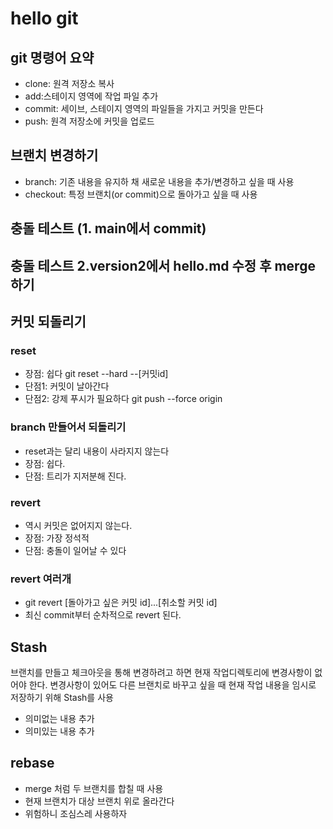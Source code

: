 # hello git

## git 명령어 요약

- clone: 원격 저장소 복사
- add:스테이지 영역에 작업 파일 추가
- commit: 세이브, 스테이지 영역의 파일들을 가지고 커밋을 만든다
- push: 원격 저장소에 커밋을 업로드

## 브랜치 변경하기
- branch: 기존 내용을 유지하 채 새로운 내용을 추가/변경하고 싶을 때 사용
- checkout: 특정 브랜치(or commit)으로 돌아가고 싶을 때 사용


## 충돌 테스트 (1. main에서 commit)
## 충돌 테스트 2.version2에서 hello.md 수정 후 merge하기


## 커밋 되돌리기
### reset
- 장점: 쉽다 git reset --hard --[커밋id]
- 단점1: 커밋이 날아간다
- 단점2: 강제 푸시가 필요하다 git push --force origin

### branch 만들어서 되돌리기
- reset과는 달리 내용이 사라지지 않는다
- 장점: 쉽다.
- 단점: 트리가 지저분해 진다.

### revert
- 역시 커밋은 없어지지 않는다.
- 장점: 가장 정석적
- 단점: 충돌이 일어날 수 있다

### revert 여러개
- git revert [돌아가고 싶은 커밋 id]...[취소할 커밋 id]
- 최신 commit부터 순차적으로 revert 된다.

## Stash
브랜치를 만들고 체크아웃을 통해 변경하려고 하면 현재 작업디렉토리에 변경사항이 없어야 한다. 변경사항이 있어도 다른 브랜치로 바꾸고 싶을 때 현재 작업 내용을 임시로 저장하기 위해 Stash를 사용

- 의미없는 내용 추가
- 의미있는 내용 추가

## rebase
- merge 처럼 두 브랜치를 합칠 때 사용
- 현재 브랜치가 대상 브랜치 위로 올라간다
- 위험하니 조심스레 사용하자